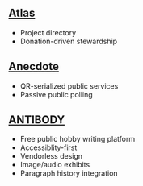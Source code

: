 ## [Atlas](https://github.com/tiliv/atlas)
- Project directory
- Donation-driven stewardship

## [Anecdote](https://github.com/tiliv/anecdote)
- QR-serialized public services
- Passive public polling

## [ANTIBODY](https://github.com/tiliv/antibody)
- Free public hobby writing platform
- Accessiblity-first
- Vendorless design
- Image/audio exhibits
- Paragraph history integration
